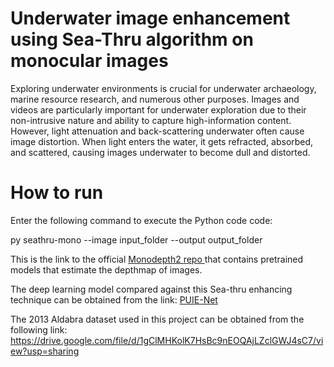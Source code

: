 # Underwater image enhancement using Sea-Thru algorithm on monocular images

Exploring underwater environments is crucial for underwater archaeology, marine resource research, and numerous other purposes. Images and videos are particularly important for underwater exploration due to their non-intrusive nature and ability to capture high-information content. However, light attenuation and back-scattering underwater often cause image distortion. When light enters the water, it gets refracted, absorbed, and scattered, causing images underwater to become dull and distorted. 

# How to run 

Enter the following command to execute the Python code code:

py seathru-mono --image input_folder --output output_folder

This is the link to the official <a href='https://github.com/nianticlabs/monodepth2/tree/d1c5f03c38305cae4e68917e472d2f9d4eda0b98'>
Monodepth2 repo
</a> that contains pretrained models that estimate the depthmap of images. 

The deep learning model compared against this Sea-thru enhancing technique can be obtained from the link: <a href='https://github.com/zhenqifu/PUIE-Net'>PUIE-Net</a>

The 2013 Aldabra dataset used in this project can be obtained from the following link: 
https://drive.google.com/file/d/1gClMHKolK7HsBc9nEOQAjLZclGWJ4sC7/view?usp=sharing
